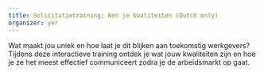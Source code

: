 ```yaml
---
title: Solicitatietraining; Ken je kwaliteiten (Dutch only)
organizer: yer
---
```


Wat maakt jou uniek en hoe laat je dit blijken aan toekomstig werkgevers? 
Tijdens deze interactieve training ontdek je wat jouw kwaliteiten zijn en hoe je ze het meest effectief communiceert zodra je de arbeidsmarkt op gaat.
